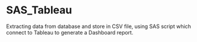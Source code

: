 # SAS_Tableau
Extracting data from database and store in CSV file, using SAS script which connect to Tableau to generate a Dashboard report.
